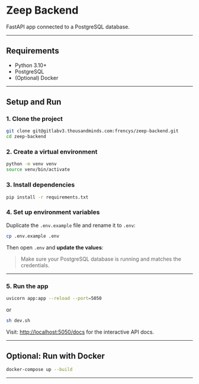 # Zeep Backend

FastAPI app connected to a PostgreSQL database.

---

## Requirements

- Python 3.10+
- PostgreSQL
- (Optional) Docker

---

## Setup and Run

### 1. Clone the project

```bash
git clone git@gitlabv3.thousandminds.com:frencys/zeep-backend.git
cd zeep-backend
```

### 2. Create a virtual environment

```bash
python -m venv venv
source venv/bin/activate
```

### 3. Install dependencies

```bash
pip install -r requirements.txt
```

### 4. Set up environment variables

Duplicate the `.env.example` file and rename it to `.env`:

```bash
cp .env.example .env
```

Then open `.env` and **update the values**:

> Make sure your PostgreSQL database is running and matches the credentials.

---

### 5. Run the app

```bash
uvicorn app:app --reload --port=5050
```

or 
```bash
sh dev.sh
```

Visit: [http://localhost:5050/docs](http://localhost:5050/docs) for the interactive API docs.

---

## Optional: Run with Docker

```bash
docker-compose up --build
```

---
